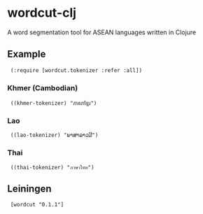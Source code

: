# wordcut-clj 

A word segmentation tool for ASEAN languages written in Clojure

## Example

     (:require [wordcut.tokenizer :refer :all])

### Khmer (Cambodian)

     ((khmer-tokenizer) "ភាសាខ្មែរ")

### Lao

     ((lao-tokenizer) "ພາສາລາວມີ")

### Thai

     ((thai-tokenizer) "ภาษาไทย")

## Leiningen

     [wordcut "0.1.1"]

